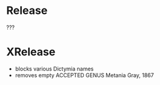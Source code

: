 # Release
???


# XRelease
 - blocks various Dictymia names
 - removes empty ACCEPTED GENUS Metania Gray, 1867